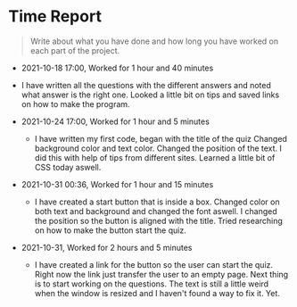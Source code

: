 # Time Report

> Write about what you have done and how long you have worked on each part of the project.

- 2021-10-18 17:00, Worked for 1 hour and 40 minutes
 - I have written all the questions with the different answers and noted what answer is the right one. Looked a little bit on tips and saved links on how to make the program.

- 2021-10-24 17:00, Worked for 1 hour and 5 minutes
  - I have written my first code, began with the title of the quiz Changed background color and text color. Changed the position of the text. I did this with help of tips from different sites. Learned a little bit of CSS today aswell.

- 2021-10-31 00:36, Worked for 1 hour and 15 minutes
  - I have created a start button that is inside a box. Changed color on both text and background and changed the font aswell. I changed the position so the button is aligned with the title. Tried researching on how to make the button start the quiz. 

- 2021-10-31, Worked for 2 hours and 5 minutes
  - I have created a link for the button so the user can start the quiz. Right now the link just transfer the user to an empty page. Next thing is to start working on the questions. The text is still a little weird when the window is resized and I haven't found a way to fix it. Yet.